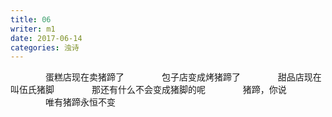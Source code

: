 ```yaml
---
title: 06
writer: m1
date: 2017-06-14
categories: 浊诗
---
```


　　　　蛋糕店现在卖猪蹄了
　　　　包子店变成烤猪蹄了
　　　　甜品店现在叫伍氏猪脚
　　　　那还有什么不会变成猪脚的呢
　　　　猪蹄，你说
　　　　唯有猪蹄永恒不变